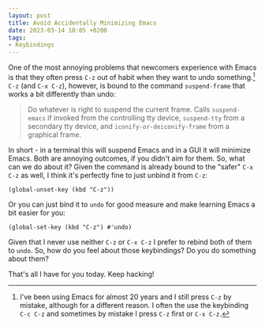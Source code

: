 ```yaml
---
layout: post
title: Avoid Accidentally Minimizing Emacs
date: 2023-03-14 10:05 +0200
tags:
- Keybindings
---
```


One of the most annoying problems that newcomers experience with Emacs is that
they often press `C-z` out of habit when they want to undo something.[^1] `C-z` (and `C-x C-z`), however,
is bound to the command `suspend-frame` that works a bit differently than undo:

> Do whatever is right to suspend the current frame.
> Calls `suspend-emacs` if invoked from the controlling tty device,
> `suspend-tty` from a secondary tty device, and
> `iconify-or-deiconify-frame` from a graphical frame.

In short - in a terminal this will suspend Emacs and in a GUI it will minimize Emacs.
Both are annoying outcomes, if you didn't aim for them. So, what can we do about it?
Given the command is already bound to the "safer" `C-x C-z` as well, I think it's perfectly fine to just unbind it from `C-z`:

``` emacs-lisp
(global-unset-key (kbd "C-z"))
```

Or you can just bind it to `undo` for good measure and make learning Emacs a bit easier for you:

``` emacs-lisp
(global-set-key (kbd "C-z") #'undo)
```

Given that I never use neither `C-z` or `C-x C-z` I prefer to rebind both of them to `undo`. So, how do you feel about those keybindings? Do you do something about them?

That's all I have for you today. Keep hacking!

[^1]: I've been using Emacs for almost 20 years and I still press `C-z` by mistake, although for a different reason. I often the use the keybinding `C-c C-z` and sometimes by mistake I press `C-z` first or `C-x C-z`.
